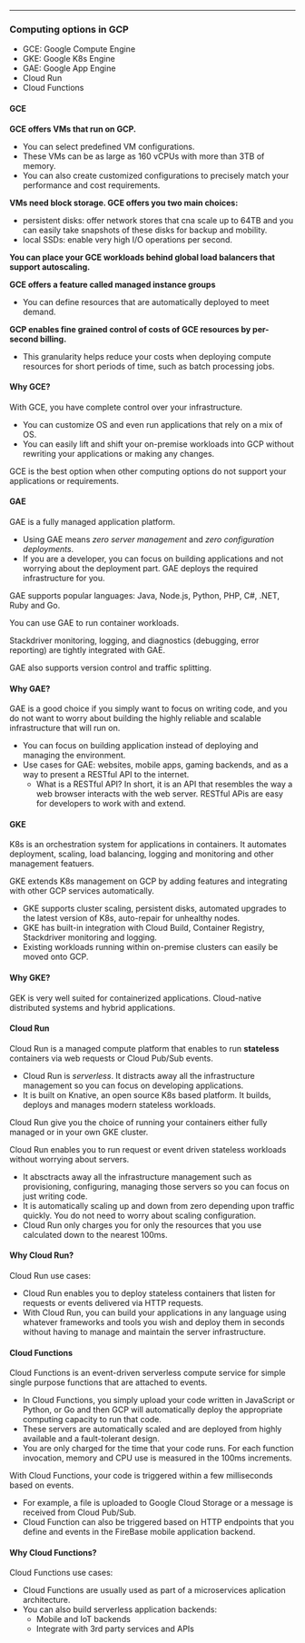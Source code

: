 _______________________________________________________________________________
### Computing options in GCP
* GCE: Google Compute Engine
* GKE: Google K8s Engine
* GAE: Google App Engine
* Cloud Run
* Cloud Functions

#### GCE
**GCE offers VMs that run on GCP.**
* You can select predefined VM configurations.
* These VMs can be as large as 160 vCPUs with more than 3TB of memory.
* You can also create customized configurations to precisely match your performance and cost requirements.

**VMs need block storage. GCE offers you two main choices:**
* persistent disks: offer network stores that cna scale up to 64TB and you can easily take snapshots of these disks for backup and mobility.
* local SSDs: enable very high I/O operations per second.

**You can place your GCE workloads behind global load balancers that support autoscaling.**

**GCE offers a feature called managed instance groups**
* You can define resources that are automatically deployed to meet demand.

**GCP enables fine grained control of costs of GCE resources by per-second billing.**
* This granularity helps reduce your costs when deploying compute resources for short periods of time, such as batch processing jobs.

#### Why GCE?
With GCE, you have complete control over your infrastructure.
* You can customize OS and even run applications that rely on a mix of OS.
* You can easily lift and shift your on-premise workloads into GCP without rewriting your applications or making any changes.

GCE is the best option when other computing options do not support your applications or requirements.

#### GAE
GAE is a fully managed application platform.
* Using GAE means *zero server management* and *zero configuration deployments*.
* If you are a developer, you can focus on building applications and not worrying about the deployment part. GAE  deploys the required infrastructure for you.

GAE supports popular languages: Java, Node.js, Python, PHP, C#, .NET, Ruby and Go.

You can use GAE to run container workloads.

Stackdriver monitoring, logging, and diagnostics (debugging, error reporting) are tightly integrated with GAE.

GAE also supports version control and traffic splitting.

#### Why GAE?
GAE is a good choice if you simply want to focus on writing code, and you do not want to worry about building the highly reliable and scalable infrastructure that will run on.
* You can focus on building application instead of deploying and managing the environment.
* Use cases for GAE: websites, mobile apps, gaming backends, and as a way to present a RESTful API to the internet.
  * What is a RESTful API? In short, it is an API that resembles the way a web browser interacts with the web server. RESTful APis are easy for developers to work with and extend.

#### GKE
K8s is an orchestration system for applications in containers. It automates deployment, scaling, load balancing, logging and monitoring and other management featuers.

GKE extends K8s management on GCP by adding features and integrating with other GCP services automatically.
* GKE supports cluster scaling, persistent disks, automated upgrades to the latest version of K8s, auto-repair for unhealthy nodes.
* GKE has built-in integration with Cloud Build, Container Registry, Stackdriver monitoring and logging.
* Existing workloads running within on-premise clusters can easily be moved onto GCP.

#### Why GKE?
GEK is very well suited for containerized applications. Cloud-native distributed systems and hybrid applications.

#### Cloud Run
Cloud Run is a managed compute platform that enables to run **stateless** containers via web requests or Cloud Pub/Sub events.
* Cloud Run is *serverless*. It distracts away all the infrastructure management so you can focus on developing applications.
* It is built on Knative, an open source K8s based platform. It builds, deploys and manages modern stateless workloads.

Cloud Run give you the choice of running your containers either fully managed or in your own GKE cluster.

Cloud Run enables you to run request or event driven stateless workloads without worrying about servers.
* It absctracts away all the infrastructure management such as provisioning, configuring, managing those servers so you can focus on just writing code.
* It is automatically scaling up and down from zero depending upon traffic quickly. You do not need to worry about scaling configuration.
* Cloud Run only charges you for only the resources that you use calculated down to the nearest 100ms.

#### Why Cloud Run?
Cloud Run use cases:
* Cloud Run enables you to deploy stateless containers that listen for requests or events delivered via HTTP requests.
* With Cloud Run, you can build your applications in any language using whatever frameworks and tools you wish and deploy them in seconds without having to manage and maintain the server infrastructure.

#### Cloud Functions
Cloud Functions is an event-driven serverless compute service for simple single purpose functions that are attached to events.
* In Cloud Functions, you simply upload your code written in JavaScript or Python, or Go and then GCP will automatically deploy the appropriate computing capacity to run that code.
* These servers are automatically scaled and are deployed from highly available and a fault-tolerant design.
* You are only charged for the time that your code runs. For each function invocation, memory and CPU use is measured in the 100ms increments.

With Cloud Functions, your code is triggered within a few milliseconds based on events.
* For example, a file is uploaded to Google Cloud Storage or a message is received from Cloud Pub/Sub.
* Cloud Function can also be triggered based on HTTP endpoints that you define and events in the FireBase mobile application backend.

#### Why Cloud Functions?
Cloud Functions use cases:
* Cloud Functions are usually used as part of a microservices aplication architecture.
* You can also build serverless application backends:
  * Mobile and IoT backends
  * Integrate with 3rd party services and APIs
